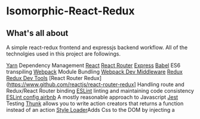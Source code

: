 # Isomorphic-React-Redux

## What's all about
A simple react-redux frontend and expressjs backend workflow. All of the technolgies used in this project are followings. 

[Yarn](https://www.yarnpkg.com) Dependency Management
[React](https://www.github.com/facebook/react)
[React Router](https://www.github.com/ReactTraining/react-router)
[Express](https://www.expressjs.com) 
[Babel](https://www.babeljs.io) ES6 transpiling 
[Webpack](https://webpack.github.io) Module Bundling
[Webpack Dev Middleware](https://www.webpack.github.io/docs/webpack-dev-middleware.html)
[Redux](https://www.github.com/reactjs/redux)
[Redux Dev Tools](https://www.github.com/gaeron/redux-devtools)
[React Router Redux](https://www.github.com/reactjs/react-router-redux] Handling route and Redux/React Router binding
[ESLint](https://www.github.com/elsint/eslint) linting and maintaining code consistency
[ESLint config airbnb](https://www.github.com/airbnb/javascript)  A mostly reasonable approach to Javascript
[Jest](https://www.github.com/facebook/jest) Testing 
[Thunk](https://www.github.com/gaeron/redux-thunk) allows you to write action creators that returns a function instead of an action
[Style Loader](https://www.github.com/webpack-contrib/style-loader)Adds Css to the DOM by injecting a <style> tag
[Nodejs Dashboard](https://github.com/FormidableLabs/nodejs-dashboard) Dashboard for node.js app from the terminal
[Webpack Dashboard](https://github.com/FormidableLabs/webpack-dashboard) A CLI Dashboard for webpack from the terminal

## Installation

`yarn install`
or
`npm install`

## Running Backend(Api-Server)

You can start api server by running `npm run api-server`. Api Server will be spawn at port `3000` with [Nodejs Dashboard](https://github.com/FormidableLabs/nodejs-dashboard)  cli. 

![http://g.recordit.co/WlUvKhXqnp.gif](http://g.recordit.co/WlUvKhXqnp.gif)

### Database Implementation
This boilerplate ship without any database logic. All of the data in models are implemented as the temporary data which will only available at run time and did not persist. Database implemention is as your own choices.

## Running Frontend(React Redux App)

You can start webpack server by running `npm run open-src`. A webpack dashboard will be spawned and webpack server will be automatically opend at port 8080. 
![http://i.imgur.com/5BWa1hB.png](http://i.imgur.com/5BWa1hB.png)


### Using Redux DevTools

CTRL+H Toggle DevTools Dock
CTRL+Q Move DevTools Dock Position

If you want to disable the dev tools during development, set __DEVTOOLS__ to false in /webpack.dev.config.js. FYI, DevTools are not enabled at production.

## Testing

Facebook Jest to run unit tests on both client and api side. All of test reside in __test__ folder of app and src/js folder.

### Testing the api

You can test expressjs code by running these command. :watch flag for test watching purposes.

```bash
npm run api-test
npm run api-test:watch
```

### Testing the React app

You can test reactjs code by running this command. :watch flag for test watching purposes.

```bash
npm run react-test
npm run react-test:watching
```

### Testing both api and React app
You can test both expresjs and react app by running this command. :watch flag for test watching pruposes.

```bash
npm run test
npm run test:watch
```

## Linting

Use eslint-config-airbnb for maitaining javascript code consistency for both frontend and backend api.
```bash
npm run lint
npm run lint:watch
```

## Stylesheet

There's no css preprocesser is shipped with this boilerplate. You can define style property in src/css directory. All of the style will be exported to the dist/ folder with css map file. 


## Production Build

``` bash
npm run build
npm run build-html
npm start
```

## Contributing

Please feel free to contribute to this project, either by fixing bugs or other additional features.

  1. Fork it
  2. Create your feature branch (`git checkout -b my-new-feature`)
  3. Commit your changes (`git commit -am 'Added some feature'`)
  4. Push to the branch (`git push origin my-new-feature`)

## License

This software is licensed under MIT license.
